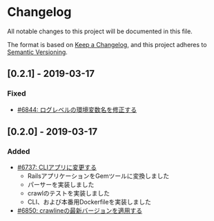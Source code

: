 # Changelog

All notable changes to this project will be documented in this file.

The format is based on [Keep a Changelog](https://keepachangelog.com/en/1.0.0/),
and this project adheres to [Semantic Versioning](https://semver.org/spec/v2.0.0.html).

## [0.2.1] - 2019-03-17

### Fixed

- [#6844: ログレベルの環境変数名を修正する](https://redmine.u6k.me/issues/6844)

## [0.2.0] - 2019-03-17

### Added

- [#6737: CLIアプリに変更する](https://redmine.u6k.me/issues/6737)
    - RailsアプリケーションをGemツールに変換しました
    - パーサーを実装しました
    - crawlのテストを実装しました
    - CLI、および本番用Dockerfileを実装しました
- [#6850: crawlineの最新バージョンを適用する](https://redmine.u6k.me/issues/6850)

